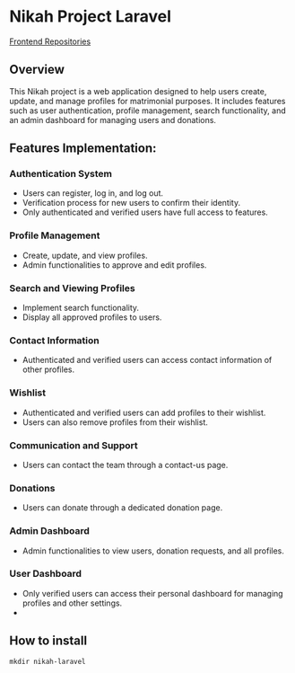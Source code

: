 # Nikah Project Laravel

<a href="https://github.com/SorwarHussain/nikah-vue">Frontend Repositories</a>

## Overview
This Nikah project is a web application designed to help users create, update, and manage profiles for matrimonial purposes. It includes features such as user authentication, profile management, search functionality, and an admin dashboard for managing users and donations.

## Features Implementation:

### Authentication System
- Users can register, log in, and log out.
- Verification process for new users to confirm their identity.
- Only authenticated and verified users have full access to features.

### Profile Management
- Create, update, and view profiles.
- Admin functionalities to approve and edit profiles.

### Search and Viewing Profiles
- Implement search functionality.
- Display all approved profiles to users.

### Contact Information
- Authenticated and verified users can access contact information of other profiles.

### Wishlist
- Authenticated and verified users can add profiles to their wishlist.
- Users can also remove profiles from their wishlist.

### Communication and Support
- Users can contact the team through a contact-us page.

### Donations
- Users can donate through a dedicated donation page.

### Admin Dashboard
- Admin functionalities to view users, donation requests, and all profiles.

### User Dashboard
- Only verified users can access their personal dashboard for managing profiles and other settings.
- 
## How to install

```
mkdir nikah-laravel
```

```
cd nikah-laravel
```

```
git clone git@github.com:SorwarHussain/nikah-laravel.git api
```

```
cd api
```

```
composer install
```

```
cp .env
```

<p>Update env db connection. In my case I used PostgreSQL. </p>

```php
DB_CONNECTION=pgsql
DB_HOST=127.0.0.1
DB_PORT=5432
DB_DATABASE=
DB_USERNAME=
DB_PASSWORD=
```

<p>Update env mail information</p>

```php
MAIL_MAILER=smtp
MAIL_HOST=smtp.gmail.com
MAIL_PORT=587
MAIL_USERNAME=null
MAIL_PASSWORD=null
MAIL_ENCRYPTION=tls
MAIL_FROM_ADDRESS="hello@example.com"
MAIL_FROM_NAME="${APP_NAME}"
```
<p>Run Server</p>

```php
php artisan serve
```

